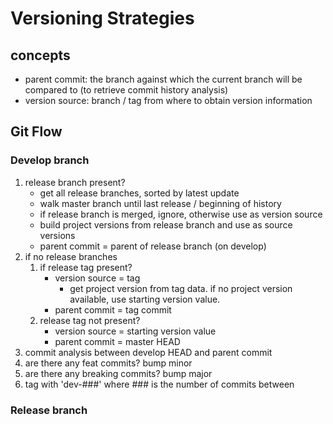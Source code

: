 # Versioning Strategies

## concepts

- parent commit: the branch against which the current branch will be compared to (to retrieve commit history analysis)
- version source: branch / tag from where to obtain version information

## Git Flow

### Develop branch
1. release branch present?
	- get all release branches, sorted by latest update
	- walk master branch until last release / beginning of history
	- if release branch is merged, ignore, otherwise use as version source
	- build project versions from release branch and use as source versions
	- parent commit = parent of release branch (on develop)
2. if no release branches
	1. if release tag present? 
		- version source = tag
			- get project version from tag data.  if no project version available, use starting version value.
		- parent commit = tag commit
	2. release tag not present? 
		- version source = starting version value
		- parent commit = master HEAD
3. commit analysis between develop HEAD and parent commit
3. are there any feat commits? bump minor
4. are there any breaking commits? bump major
5. tag with 'dev-###' where ### is the number of commits between

### Release branch
